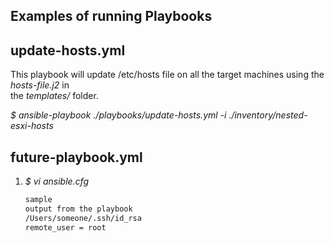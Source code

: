 ## Examples of running Playbooks

## update-hosts.yml
This playbook will update /etc/hosts file on all the target machines using the *hosts-file.j2* in  
the *templates/* folder.

*$ ansible-playbook ./playbooks/update-hosts.yml -i ./inventory/nested-esxi-hosts*


 
## future-playbook.yml
1. *$ vi ansible.cfg*    
    ``` bash
    sample
    output from the playbook
    /Users/someone/.ssh/id_rsa
    remote_user = root
    ```
